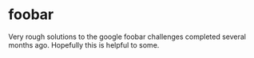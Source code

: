 # foobar
Very rough solutions to the google foobar challenges completed several months
ago. Hopefully this is helpful to some.
